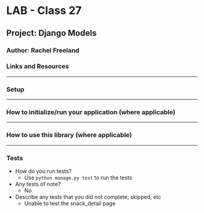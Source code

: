 # LAB - Class 27
## Project: Django Models
### Author: Rachel Freeland
### Links and Resources
***
### Setup
***
### How to initialize/run your application (where applicable)
***
### How to use this library (where applicable)
***
### Tests
* How do you run tests?
  * Use `python manage.py test` to run the tests
* Any tests of note?
  * No
* Describe any tests that you did not complete, skipped, etc
  * Unable to test the snack_detail page